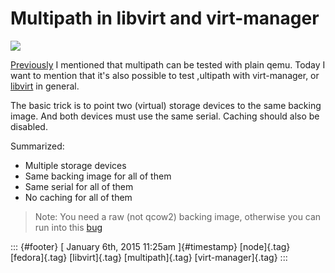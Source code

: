 Multipath in libvirt and virt-manager
=====================================

![](https://66.media.tumblr.com/04a93f99f2f9285146fcdb66fcdee8d7/tumblr_inline_nhr3kxun6z1s0jj7d.png)

[Previously](http://dummdida.tumblr.com/post/98799178310/testing-multipath-with-qemu)
I mentioned that multipath can be tested with plain qemu. Today I want
to mention that it's also possible to test ,ultipath with virt-manager,
or [libvirt](http://www.libvirt.org) in general.

The basic trick is to point two (virtual) storage devices to the same
backing image. And both devices must use the same serial. Caching should
also be disabled.

Summarized:

-   Multiple storage devices
-   Same backing image for all of them
-   Same serial for all of them
-   No caching for all of them

> Note: You need a raw (not qcow2) backing image, otherwise you can run
> into this [bug](https://bugzilla.redhat.com/show_bug.cgi?id=1178941)

::: {#footer}
[ January 6th, 2015 11:25am ]{#timestamp} [node]{.tag} [fedora]{.tag}
[libvirt]{.tag} [multipath]{.tag} [virt-manager]{.tag}
:::
